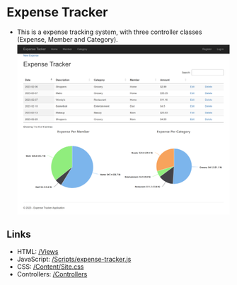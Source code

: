 ﻿# Expense Tracker
- This is a expense tracking system, with three controller classes (Expense, Member and Category).
![The layout of the Expense Tracker](https://raw.githubusercontent.com/ceciaups/Expense_Tracker/master/Expense_Tracker/Capture/expense_tracker.png)

## Links
- HTML: [/Views](Expense_Tracker/Views)
- JavaScript: [/Scripts/expense-tracker.js](Expense_Tracker/Scipts/expense-tracker.js)
- CSS: [/Content/Site.css](Expense_Tracker/Content/Site.css)
- Controllers: [/Controllers](Expense_Tracker/Controllers)
